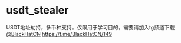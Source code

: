 # usdt_stealer

USDT地址劫持，多币种支持。仅限用于学习目的。需要请加入tg频道下载 [@BlackHatCN](https://t.me/BlackHatCN) https://t.me/BlackHatCN/149

